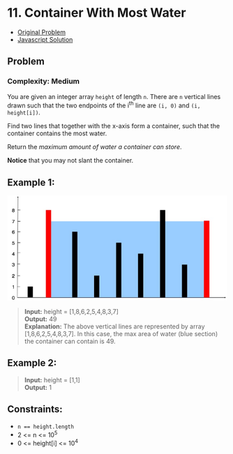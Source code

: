# 11. Container With Most Water

- [Original Problem](https://leetcode.com/problems/container-with-most-water/description/)
- [Javascript Solution](solution-1-javascript)

## Problem
### Complexity: Medium

You are given an integer array `height` of length `n`. There are `n` vertical lines drawn such that the two endpoints of the i<sup>th</sup> line are `(i, 0)` and `(i, height[i])`.

Find two lines that together with the x-axis form a container, such that the container contains the most water.

Return the _maximum amount of water a container can store_.

**Notice** that you may not slant the container.

## Example 1:

![Example 1](image.png)

> **Input:** height = [1,8,6,2,5,4,8,3,7]\
> **Output:** 49\
> **Explanation:** The above vertical lines are represented by array [1,8,6,2,5,4,8,3,7]. In this case, the max area of water (blue section) the container can contain is 49.

## Example 2:

> **Input:** height = [1,1]\
> **Output:** 1
 

## Constraints:

- `n == height.length`
- 2 <= n <= 10<sup>5</sup>
- 0 <= height[i] <= 10<sup>4</sup>